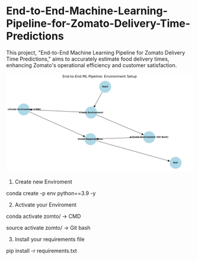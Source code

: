 # End-to-End-Machine-Learning-Pipeline-for-Zomato-Delivery-Time-Predictions
This project, "End-to-End Machine Learning Pipeline for Zomato Delivery Time Predictions," aims to accurately estimate food delivery times, enhancing Zomato's operational efficiency and customer satisfaction.

!["Setup for project"](1.png)

1. Create new Enviroment

conda create -p env python==3.9 -y

2. Activate your Enviroment

conda activate zomto/ -> CMD

source activate zomto/ -> Git bash

3. Install your requirements file

pip install -r requirements.txt
